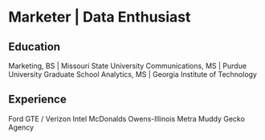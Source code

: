 # Marketer | Data Enthusiast 

## Education
Marketing, BS | Missouri State University
Communications, MS | Purdue University Graduate School
Analytics, MS | Georgia Institute of Technology 

## Experience
Ford
GTE / Verizon
Intel
McDonalds
Owens-Illinois
Metra
Muddy Gecko Agency

